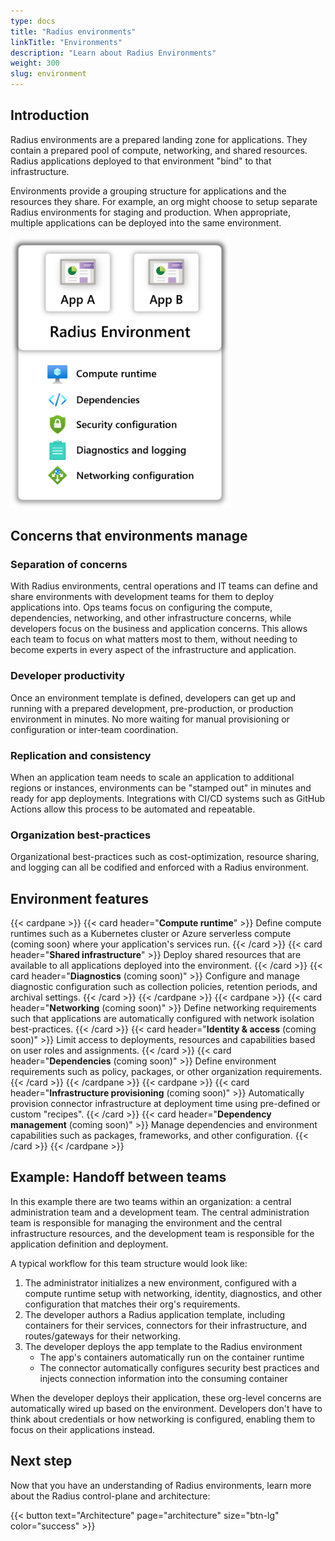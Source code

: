 ```yaml
---
type: docs
title: "Radius environments"
linkTitle: "Environments"
description: "Learn about Radius Environments"
weight: 300
slug: environment
---
```


## Introduction

Radius environments are a prepared landing zone for applications. They contain a prepared pool of compute, networking, and shared resources. Radius applications deployed to that environment "bind" to that infrastructure.

Environments provide a grouping structure for applications and the resources they share. For example, an org might choose to setup separate Radius environments for staging and production. When appropriate, multiple applications can be deployed into the same environment.



<img src="env-with-apps-example.png" alt="Diagram of multiple Radius environments deployed to Azure. One environment contains 1 app, the other environment contains multiple apps." width="350px" />

## Concerns that environments manage

### Separation of concerns

With Radius environments, central operations and IT teams can define and share environments with development teams for them to deploy applications into. Ops teams focus on configuring the compute, dependencies, networking, and other infrastructure concerns, while developers focus on the business and application concerns. This allows each team to focus on what matters most to them, without needing to become experts in every aspect of the infrastructure and application.

### Developer productivity

Once an environment template is defined, developers can get up and running with a prepared development, pre-production, or production environment in minutes. No more waiting for manual provisioning or configuration or inter-team coordination.

### Replication and consistency

When an application team needs to scale an application to additional regions or instances, environments can be "stamped out" in minutes and ready for app deployments. Integrations with CI/CD systems such as GitHub Actions allow this process to be automated and repeatable.

### Organization best-practices

Organizational best-practices such as cost-optimization, resource sharing, and logging can all be codified and enforced with a Radius environment.

## Environment features

{{< cardpane >}}
{{< card header="**Compute runtime**" >}}
Define compute runtimes such as a Kubernetes cluster or Azure serverless compute (coming soon) where your application's services run.
{{< /card >}}
{{< card header="**Shared infrastructure**" >}}
Deploy shared resources that are available to all applications deployed into the environment.
{{< /card >}}
{{< card header="**Diagnostics** (coming soon)" >}}
Configure and manage diagnostic configuration such as collection policies, retention periods, and archival settings.
{{< /card >}}
{{< /cardpane >}}
{{< cardpane >}}
{{< card header="**Networking** (coming soon)" >}}
Define networking requirements such that applications are automatically configured with network isolation best-practices.
{{< /card >}}
{{< card header="**Identity & access** (coming soon)" >}}
Limit access to deployments, resources and capabilities based on user roles and assignments.
{{< /card >}}
{{< card header="**Dependencies** (coming soon)" >}}
Define environment requirements such as policy, packages, or other organization requirements.
{{< /card >}}
{{< /cardpane >}}
{{< cardpane >}}
{{< card header="**Infrastructure provisioning** (coming soon)" >}}
Automatically provision connector infrastructure at deployment time using pre-defined or custom "recipes".
{{< /card >}}
{{< card header="**Dependency management** (coming soon)" >}}
Manage dependencies and environment capabilities such as packages, frameworks, and other configuration.
{{< /card >}}
{{< /cardpane >}}

## Example: Handoff between teams

In this example there are two teams within an organization: a central administration team and a development team. The central administration team is responsible for managing the environment and the central infrastructure resources, and the development team is responsible for the application definition and deployment.

A typical workflow for this team structure would look like:

1. The administrator initializes a new environment, configured with a compute runtime setup with networking, identity, diagnostics, and other configuration that matches their org's requirements.
1. The developer authors a Radius application template, including containers for their services, connectors for their infrastructure, and routes/gateways for their networking.
1. The developer deploys the app template to the Radius environment
   - The app's containers automatically run on the container runtime
   - The connector automatically configures security best practices and injects connection information into the consuming container

When the developer deploys their application, these org-level concerns are automatically wired up based on the environment. Developers don't have to think about credentials or how networking is configured, enabling them to focus on their applications instead.

## Next step

Now that you have an understanding of Radius environments, learn more about the Radius control-plane and architecture:

{{< button text="Architecture" page="architecture" size="btn-lg" color="success" >}}
